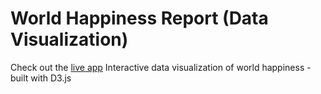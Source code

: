 # World Happiness Report (Data Visualization)
Check out the [live app](https://mrkchoi.github.io/WHR_data_visualization/)
Interactive data visualization of world happiness - built with D3.js
